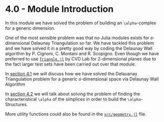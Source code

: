 # 4.0 - Module Introduction

In this module we have solved the problem of building an ``\alpha``-complex for a generic dimension.

One of the most sensible problem was that no Julia modules exists for ``d``-dimensional Delaunay Triangulation so far.
We have tackled this problem and we have solved it in a pretty good way by coding the Delaunay Wall algorithm by P. Cignoni, C. Montani and R. Scopigno.
Even though we have preferred to use [`Triangle.jl`](https://github.com/cvdlab/Triangle.jl) by CVD Lab for 2-dimensional planes due to the fact larger test sets have been carried out over that module.


In [section 4.1](https://eonofri04.github.io/AlphaStructures.jl/dev/delaunay-impl/) we will discuss how we have solved the Delauanay Triangulation problem for a generic ``d``-dimensional space via Delaunay Wall Algorithm

In [section 4.2](https://eonofri04.github.io/AlphaStructures.jl/dev/alpha-structures-impl/) we will talk about solving the problem of finding the characteristical ``\alpha`` of the simplices in order to build the ``\alpha``-Structures.

More utility functions could also be found in the [`src/geometry.jl`](https://github.com/eOnofri04/AlphaStructures.jl/blob/master/src/geometry.jl) file.
